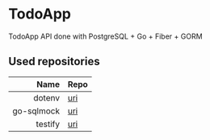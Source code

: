 # TodoApp
TodoApp API done with PostgreSQL + Go + Fiber + GORM

## Used repositories

Name|Repo
-:|:-
dotenv|[uri](https://github.com/joho/godotenv)
go-sqlmock|[uri](https://github.com/DATA-DOG/go-sqlmock)
testify|[uri](https://github.com/stretchr/testify)
